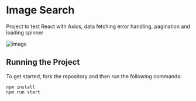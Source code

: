 # Image Search

Project to test React with Axios, data fetching error handling, pagination and loading spinner

![image](https://user-images.githubusercontent.com/12193814/97550076-f5dffb00-19af-11eb-8f51-48aeaab046a1.png)

## Running the Project

To get started, fork the repository and then run the following commands:

    npm install
    npm run start
